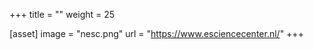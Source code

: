 +++
title = ""
weight = 25

[asset] 
  image = "nesc.png" 
  url = "https://www.esciencecenter.nl/" 
+++
